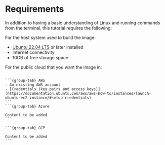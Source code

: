 # Requirements

In addition to having a basic understanding of Linux and running commands from the terminal, this tutorial requires the following:

For the host system used to build the image:
- [Ubuntu 22.04 LTS](https://releases.ubuntu.com/22.04/) or later installed
- Internet connectivity
- 10GB of free storage space

For the public cloud that you want the image in:
````{tabs}

```{group-tab} AWS
- An existing AWS account
- [Credentials (key pairs and access keys)](https://documentation.ubuntu.com/aws/aws-how-to/instances/launch-ubuntu-ec2-instance/#setup-credentials)
```
```{group-tab} Azure

Content to be added
```

```{group-tab} GCP

Content to be added
```
````